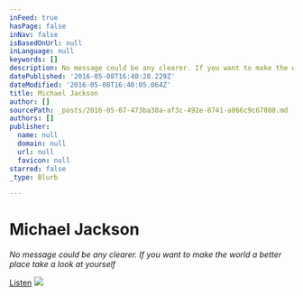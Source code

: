 ```yaml
---
inFeed: true
hasPage: false
inNav: false
isBasedOnUrl: null
inLanguage: null
keywords: []
description: No message could be any clearer. If you want to make the world a better place take a look at yourself
datePublished: '2016-05-08T16:40:28.229Z'
dateModified: '2016-05-08T16:40:05.064Z'
title: Michael Jackson
author: []
sourcePath: _posts/2016-05-07-473ba38a-af3c-492e-8741-a866c9c67880.md
authors: []
publisher:
  name: null
  domain: null
  url: null
  favicon: null
starred: false
_type: Blurb

---
```

# Michael Jackson

_No message could be any clearer. If you want to make the world a better place take a look at yourself_

[Listen][0]
![](https://the-grid-user-content.s3-us-west-2.amazonaws.com/9c5dbbfb-f56c-44c5-ab97-eae9de6b5c75.jpg)

[0]: https://www.youtube.com/watch?v=PivWY9wn5ps